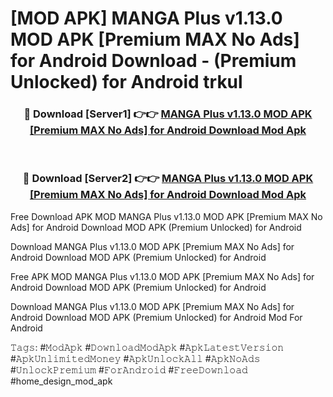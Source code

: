 # [MOD APK] MANGA Plus v1.13.0 MOD APK [Premium MAX No Ads] for Android Download - (Premium Unlocked) for Android trkul



<div align="center">
<h3>🔴 Download [Server1] 👉👉 <a href="https://momento.my/?title=MANGA_Plus_v1.13.0_MOD_APK_[Premium_MAX_No_Ads]_for_Android_Download">MANGA Plus v1.13.0 MOD APK [Premium MAX No Ads] for Android Download Mod Apk</a></h3><br>

<h3>🔴 Download [Server2] 👉👉 <a href="https://momento.my/?title=MANGA_Plus_v1.13.0_MOD_APK_[Premium_MAX_No_Ads]_for_Android_Download">MANGA Plus v1.13.0 MOD APK [Premium MAX No Ads] for Android Download Mod Apk</a></h3>
</div>



Free Download APK MOD MANGA Plus v1.13.0 MOD APK [Premium MAX No Ads] for Android Download MOD APK (Premium Unlocked) for Android

Download MANGA Plus v1.13.0 MOD APK [Premium MAX No Ads] for Android Download MOD APK (Premium Unlocked) for Android

Free APK MOD MANGA Plus v1.13.0 MOD APK [Premium MAX No Ads] for Android Download MOD APK (Premium Unlocked) for Android

Download MANGA Plus v1.13.0 MOD APK [Premium MAX No Ads] for Android Download MOD APK (Premium Unlocked) for Android Mod For Android

𝚃𝚊𝚐𝚜: #𝙼𝚘𝚍𝙰𝚙𝚔 #𝙳𝚘𝚠𝚗𝚕𝚘𝚊𝚍𝙼𝚘𝚍𝙰𝚙𝚔 #𝙰𝚙𝚔𝙻𝚊𝚝𝚎𝚜𝚝𝚅𝚎𝚛𝚜𝚒𝚘𝚗 #𝙰𝚙𝚔𝚄𝚗𝚕𝚒𝚖𝚒𝚝𝚎𝚍𝙼𝚘𝚗𝚎𝚢 #𝙰𝚙𝚔𝚄𝚗𝚕𝚘𝚌𝚔𝙰𝚕𝚕 #𝙰𝚙𝚔𝙽𝚘𝙰𝚍𝚜 #𝚄𝚗𝚕𝚘𝚌𝚔𝙿𝚛𝚎𝚖𝚒𝚞𝚖 #𝙵𝚘𝚛𝙰𝚗𝚍𝚛𝚘𝚒𝚍 #𝙵𝚛𝚎𝚎𝙳𝚘𝚠𝚗𝚕𝚘𝚊𝚍 #home_design_mod_apk
